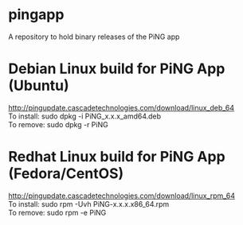 # pingapp
A repository to hold binary releases of the PiNG app

# Debian Linux build for PiNG App (Ubuntu)  
http://pingupdate.cascadetechnologies.com/download/linux_deb_64  
To install: sudo dpkg -i PiNG_x.x.x_amd64.deb  
To remove:  sudo dpkg -r PiNG  

# Redhat Linux build for PiNG App (Fedora/CentOS)  
http://pingupdate.cascadetechnologies.com/download/linux_rpm_64  
To install: sudo rpm -Uvh PiNG-x.x.x.x86_64.rpm  
To remove:  sudo rpm -e PiNG  
